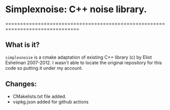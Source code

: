 # Simplexnoise: C++ noise library.

===============================================================================

## What is it?

`simplexnoise` is a cmake adaptation of existing C++ library (c) by Eliot Eshelman 2007-2012.
I wasn't able to locate the original repository for this code so putting it under my account.

## Changes:

  - CMakelists.txt file added.
  - vspkg.json added for github actions
